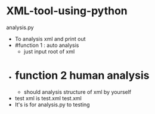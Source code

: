 # XML-tool-using-python
analysis.py
  - To analysis xml and print out
  - #function 1 : auto analysis
    - just input root of xml
  - # function 2 human analysis
    - should analysis structure of xml by yourself
  - test xml is test.xml
test.xml
  - It's is for analysis.py to testing
